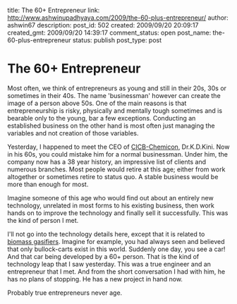 title: The 60+ Entrepreneur
link: http://www.ashwinupadhyaya.com/2009/the-60-plus-entrepreneur/
author: ashwin67
description: 
post_id: 502
created: 2009/09/20 20:09:17
created_gmt: 2009/09/20 14:39:17
comment_status: open
post_name: the-60-plus-entrepreneur
status: publish
post_type: post

# The 60+ Entrepreneur

Most often, we think of entrepreneurs as young and still in their 20s, 30s or sometimes in their 40s. The name 'businessman' however can create the image of a person above 50s. One of the main reasons is that entrepreneurship is risky, physically and mentally tough sometimes and is bearable only to the young, bar a few exceptions. Conducting an established business on the other hand is most often just managing the variables and not creation of those variables.

Yesterday, I happened to meet the CEO of [CICB-Chemicon](http://cicb-chemicon.com/), Dr.K.D.Kini. Now in his 60s, you could mistake him for a normal businessman. Under him, the company now has a 38 year history, an impressive list of clients and numerous branches. Most people would retire at this age; either from work altogether or sometimes retire to status quo. A stable business would be more than enough for most.

Imagine someone of this age who would find out about an entirely new technology, unrelated in most forms to his existing business, then work hands on to improve the technology and finally sell it successfully. This was the kind of person I met.

I'll not go into the technology details here, except that it is related to [biomass gasifiers](http://enlen.in/biomass/). Imagine for example, you had always seen and believed that only bullock-carts exist in this world. Suddenly one day, you see a car! And that car being developed by a 60+ person. That is the kind of technology leap that I saw yesterday. This was a true engineer and an entrepreneur that I met. And from the short conversation I had with him, he has no plans of stopping. He has a new project in hand now.

Probably true entrepreneurs never age.